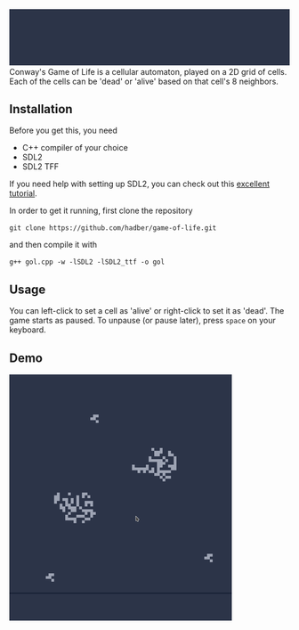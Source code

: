 <img src="/img/banner.gif">
Conway's Game of Life is a cellular automaton, played on a 2D grid of cells. Each of the cells can be 'dead' or 'alive' based on that cell's 8 neighbors.

Installation
---------------------
Before you get this, you need
+ C++ compiler of your choice
+ SDL2
+ SDL2 TFF

If you need help with setting up SDL2, you can check out this [excellent tutorial](https://lazyfoo.net/tutorials/SDL/).

In order to get it running, first clone the repository
 ```
 git clone https://github.com/hadber/game-of-life.git
 ```

 and then compile it with

 ```
 g++ gol.cpp -w -lSDL2 -lSDL2_ttf -o gol
 ```

Usage
---------------------
You can left-click to set a cell as 'alive' or right-click to set it as 'dead'. The game starts as paused. To unpause (or pause later), press `space` on your keyboard.

Demo
---------------------
<img src="/img/demo.gif">
